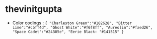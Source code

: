 # thevinitgupta

- Color codings : 
`
{
    "Charleston Green":"#182628",
    "Bitter Lime":"#cbff4d",
    "Ghost White":"#f6f8ff",
    "Aureolin":"#faed26",
    "Space Cadet":"#24305e",
    "Eerie Black: "#141515"
}
`